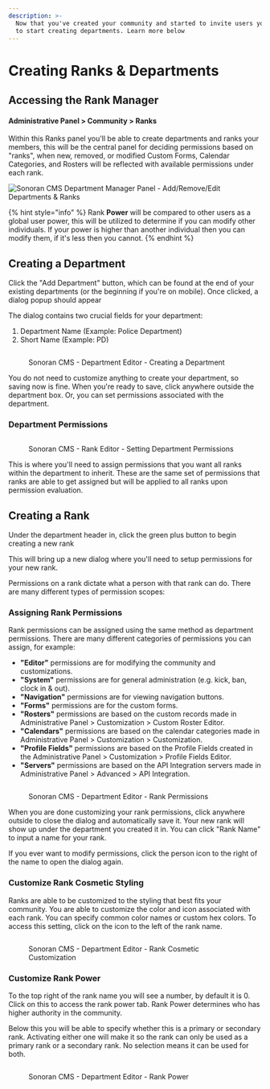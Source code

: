 ```yaml
---
description: >-
  Now that you've created your community and started to invite users you'll want
  to start creating departments. Learn more below
---
```


# Creating Ranks & Departments

## Accessing the Rank Manager

#### Administrative Panel > Community > Ranks

Within this Ranks panel you'll be able to create departments and ranks  your members, this will be the central panel for deciding permissions based on "ranks", when new, removed, or modified Custom Forms, Calendar Categories, and Rosters will be reflected with available permissions under each rank.

![Sonoran CMS Department Manager Panel - Add/Remove/Edit Departments & Ranks](../../.gitbook/assets/CMS\_DeptRankOverview.png)

{% hint style="info" %}
Rank **Power** will be compared to other users as a global user power, this will be utilized to determine if you can modify other individuals. If your power is higher than another individual then you can modify them, if it's less then you cannot.
{% endhint %}

## Creating a Department

Click the "Add Department" button, which can be found at the end of your existing departments (or the beginning if you're on mobile). Once clicked, a dialog popup should appear

The dialog contains two crucial fields for your department:

1. Department Name (Example: Police Department)
2. Short Name (Example: PD)

<figure><img src="../../.gitbook/assets/CMS_DeptPerms.png" alt=""><figcaption><p>Sonoran CMS - Department Editor - Creating a Department</p></figcaption></figure>

You do not need to customize anything to create your department, so saving now is fine. When you're ready to save, click anywhere outside the department box. Or, you can set permissions associated with the department.

### Department Permissions

<figure><img src="../../.gitbook/assets/CMS_DeptPermsCheckedCrop.png" alt=""><figcaption><p>Sonoran CMS - Rank Editor - Setting Department Permissions</p></figcaption></figure>

This is where you'll need to assign permissions that you want all ranks within the department to inherit. These are the same set of permissions that ranks are able to get assigned but will be applied to all ranks upon permission evaluation.

## Creating a Rank

Under the department header in, click the green plus button to begin creating a new rank

This will bring up a new dialog where you'll need to setup permissions for your new rank.

Permissions on a rank dictate what a person with that rank can do. There are many different types of permission scopes:

### Assigning Rank Permissions

Rank permissions can be assigned using the same method as department permissions. There are many different categories of permissions you can assign, for example:

* **"Editor"** permissions are for modifying the community and customizations.
* **"System"** permissions are for general administration (e.g. kick, ban, clock in & out).
* **"Navigation"** permissions are for viewing navigation buttons.
* **"Forms"** permissions are for the custom forms.
* **"Rosters"** permissions are based on the custom records made in Administrative Panel > Customization > Custom Roster Editor.
* **"Calendars"** permissions are based on the calendar categories made in Administrative Panel > Customization > Customization.
* **"Profile Fields"** permissions are based on the Profile Fields created in the Administrative Panel > Customization > Profile Fields Editor.
* **"Servers"** permissions are based on the API Integration servers made in Administrative Panel > Advanced > API Integration.

<figure><img src="../../.gitbook/assets/CMS_RankPerms.png" alt=""><figcaption><p>Sonoran CMS - Department Editor - Rank Permissions</p></figcaption></figure>

When you are done customizing your rank permissions, click anywhere outside to close the dialog and automatically save it. Your new rank will show up under the department you created it in. You can click "Rank Name" to input a name for your rank.&#x20;

If you ever want to modify permissions, click the person icon to the right of the name to open the dialog again.

### Customize Rank Cosmetic Styling

Ranks are able to be customized to the styling that best fits your community. You are able to customize the color and icon associated with each rank. You can specify common color names or custom hex colors. To access this setting, click on the icon to the left of the rank name.

<figure><img src="../../.gitbook/assets/CMS_RankCosmetics.png" alt=""><figcaption><p>Sonoran CMS - Department Editor - Rank Cosmetic Customization</p></figcaption></figure>

### Customize Rank Power

To the top right of the rank name you will see a number, by default it is 0. Click on this to access the rank power tab. Rank Power determines who has higher authority in the community.

Below this you will be able to specify whether this is a primary or secondary rank. Activating either one will make it so the rank can only be used as a primary rank or a secondary rank. No selection means it can be used for both.

<figure><img src="../../.gitbook/assets/CMS_RankPower.png" alt=""><figcaption><p>Sonoran CMS - Department Editor - Rank Power</p></figcaption></figure>

